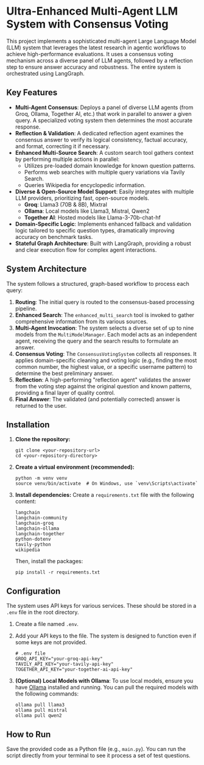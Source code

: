 # Ultra-Enhanced Multi-Agent LLM System with Consensus Voting

This project implements a sophisticated multi-agent Large Language Model (LLM) system that leverages the latest research in agentic workflows to achieve high-performance evaluations. It uses a consensus voting mechanism across a diverse panel of LLM agents, followed by a reflection step to ensure answer accuracy and robustness. The entire system is orchestrated using LangGraph.

## Key Features

*   **Multi-Agent Consensus**: Deploys a panel of diverse LLM agents (from Groq, Ollama, Together AI, etc.) that work in parallel to answer a given query. A specialized voting system then determines the most accurate response.
*   **Reflection & Validation**: A dedicated reflection agent examines the consensus answer to verify its logical consistency, factual accuracy, and format, correcting it if necessary.
*   **Enhanced Multi-Source Search**: A custom search tool gathers context by performing multiple actions in parallel:
    *   Utilizes pre-loaded domain knowledge for known question patterns.
    *   Performs web searches with multiple query variations via Tavily Search.
    *   Queries Wikipedia for encyclopedic information.
*   **Diverse & Open-Source Model Support**: Easily integrates with multiple LLM providers, prioritizing fast, open-source models.
    *   **Groq**: Llama3 (70B & 8B), Mixtral
    *   **Ollama**: Local models like Llama3, Mistral, Qwen2
    *   **Together AI**: Hosted models like Llama-3-70b-chat-hf
*   **Domain-Specific Logic**: Implements enhanced fallback and validation logic tailored to specific question types, dramatically improving accuracy on benchmark tasks.
*   **Stateful Graph Architecture**: Built with LangGraph, providing a robust and clear execution flow for complex agent interactions.

## System Architecture

The system follows a structured, graph-based workflow to process each query:

1.  **Routing**: The initial query is routed to the consensus-based processing pipeline.
2.  **Enhanced Search**: The `enhanced_multi_search` tool is invoked to gather comprehensive information from its various sources.
3.  **Multi-Agent Invocation**: The system selects a diverse set of up to nine models from the `MultiModelManager`. Each model acts as an independent agent, receiving the query and the search results to formulate an answer.
4.  **Consensus Voting**: The `ConsensusVotingSystem` collects all responses. It applies domain-specific cleaning and voting logic (e.g., finding the most common number, the highest value, or a specific username pattern) to determine the best preliminary answer.
5.  **Reflection**: A high-performing "reflection agent" validates the answer from the voting step against the original question and known patterns, providing a final layer of quality control.
6.  **Final Answer**: The validated (and potentially corrected) answer is returned to the user.

## Installation

1.  **Clone the repository:**
    ```
    git clone <your-repository-url>
    cd <your-repository-directory>
    ```

2.  **Create a virtual environment (recommended):**
    ```
    python -m venv venv
    source venv/bin/activate  # On Windows, use `venv\Scripts\activate`
    ```

3.  **Install dependencies:**
    Create a `requirements.txt` file with the following content:
    ```
    langchain
    langchain-community
    langchain-groq
    langchain-ollama
    langchain-together
    python-dotenv
    tavily-python
    wikipedia
    ```
    Then, install the packages:
    ```
    pip install -r requirements.txt
    ```

## Configuration

The system uses API keys for various services. These should be stored in a `.env` file in the root directory.

1.  Create a file named `.env`.
2.  Add your API keys to the file. The system is designed to function even if some keys are not provided.

    ```
    # .env file
    GROQ_API_KEY="your-groq-api-key"
    TAVILY_API_KEY="your-tavily-api-key"
    TOGETHER_API_KEY="your-together-ai-api-key"
    ```

3.  **(Optional) Local Models with Ollama**: To use local models, ensure you have [Ollama](https://ollama.com/) installed and running. You can pull the required models with the following commands:
    ```
    ollama pull llama3
    ollama pull mistral
    ollama pull qwen2
    ```

## How to Run

Save the provided code as a Python file (e.g., `main.py`). You can run the script directly from your terminal to see it process a set of test questions.

